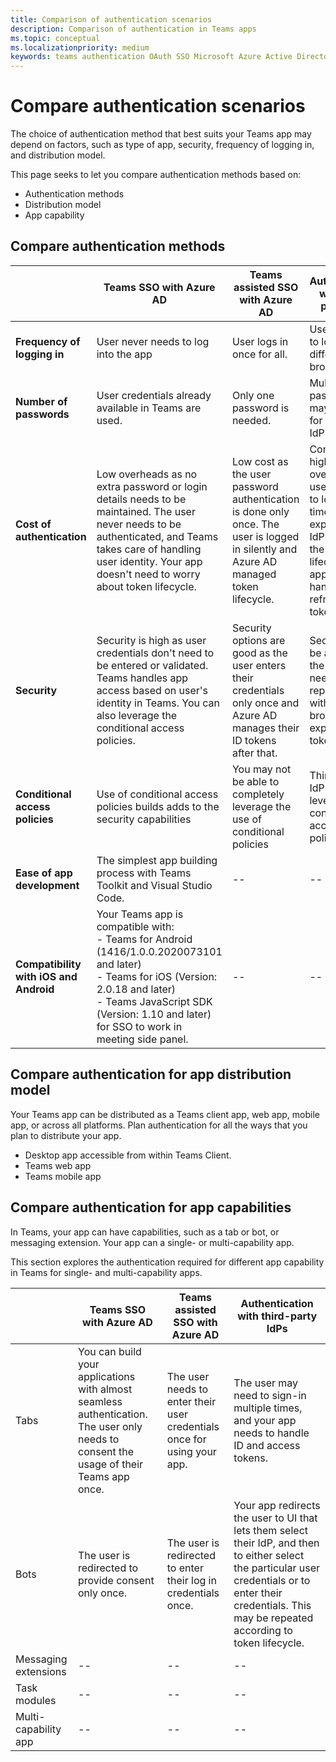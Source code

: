 ```yaml
---
title: Comparison of authentication scenarios
description: Comparison of authentication in Teams apps
ms.topic: conceptual
ms.localizationpriority: medium
keywords: teams authentication OAuth SSO Microsoft Azure Active Directory (Azure AD) app scenarios
---
```


# Compare authentication scenarios

The choice of authentication method that best suits your Teams app may depend on factors, such as type of app, security, frequency of logging in, and distribution model.

This page seeks to let you compare authentication methods based on:

- Authentication methods
- Distribution model
- App capability

## Compare authentication methods

| &nbsp; | Teams SSO with Azure AD | Teams assisted SSO with Azure AD | Authentication with third-party IdPs |
| --- | --- | --- | --- |
| **Frequency of logging in** | User never needs to log into the app | User logs in once for all. | User may need to log in on a different browser. |
| **Number of passwords** | User credentials already available in Teams are used. | Only one password is needed. | Multiple passwords may be used for different IdPs. |
| **Cost of authentication** | Low overheads as no extra password or login details needs to be maintained. The user never needs to be authenticated, and Teams takes care of handling user identity. Your app doesn't need to worry about token lifecycle. | Low cost as the user password authentication is done only once. The user is logged in silently and Azure AD managed token lifecycle. | Comparatively higher overheads as user may need to log in every time the token expires. The IdP manages the token lifecycle. The app needs to handle refreshing tokens. |
| **Security** | Security is high as user credentials don't need to be entered or validated. Teams handles app access based on user's identity in Teams. You can also leverage the conditional access policies.  | Security options are good as the user enters their credentials only once and Azure AD manages their ID tokens after that. | Security may be at risk as the user may need to log in repeatedly with change in browser or expiry of tokens. |
| **Conditional access policies** | Use of conditional access policies builds adds to the security capabilities  | You may not be able to completely leverage the use of conditional policies | Third-party IdPs can't leverage conditional access policies. |
| **Ease of app development** | The simplest app building process with Teams Toolkit and Visual Studio Code. | -- | -- |
| **Compatibility with iOS and Android** | Your Teams app is compatible with: <br> - Teams for Android (1416/1.0.0.2020073101 and later) <br> - Teams for iOS (Version: 2.0.18 and later) <br> - Teams JavaScript SDK (Version: 1.10 and later) for SSO to work in meeting side panel. | -- | -- |

## Compare authentication for app distribution model

Your Teams app can be distributed as a Teams client app, web app, mobile app, or across all platforms. Plan authentication for all the ways that you plan to distribute your app.

- Desktop app accessible from within Teams Client.
- Teams web app
- Teams mobile app

## Compare authentication for app capabilities

In Teams, your app can have capabilities, such as a tab or bot, or messaging extension. Your app can a single- or multi-capability app.

This section explores the authentication required for different app capability in Teams for single- and multi-capability apps.

| &nbsp; | Teams SSO with Azure AD | Teams assisted SSO with Azure AD | Authentication with third-party IdPs |
| --- | --- | --- | --- |
| Tabs | You can build your applications with almost seamless authentication. The user only needs to consent the usage of their Teams app once. | The user needs to enter their user credentials once for using your app. | The user may need to sign-in multiple times, and your app needs to handle ID and access tokens. |
| Bots | The user is redirected to provide consent only once. | The user is redirected to enter their log in credentials once. | Your app redirects the user to UI that lets them select their IdP, and then to either select the particular user credentials or to enter their credentials. This may be repeated according to token lifecycle. |
| Messaging extensions | -- | -- | -- |
| Task modules | -- | -- | -- |
| Multi-capability app | -- | -- | -- |
